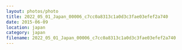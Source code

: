 ```yaml
---
layout: photos/photo
title: 2022_05_01_Japan_00006_c7cc0a8313c1a0d3c3fae03efef2a740
date: 2015-06-09
location: japan
category: japan
filename: 2022_05_01_Japan_00006_c7cc0a8313c1a0d3c3fae03efef2a740
---
```

